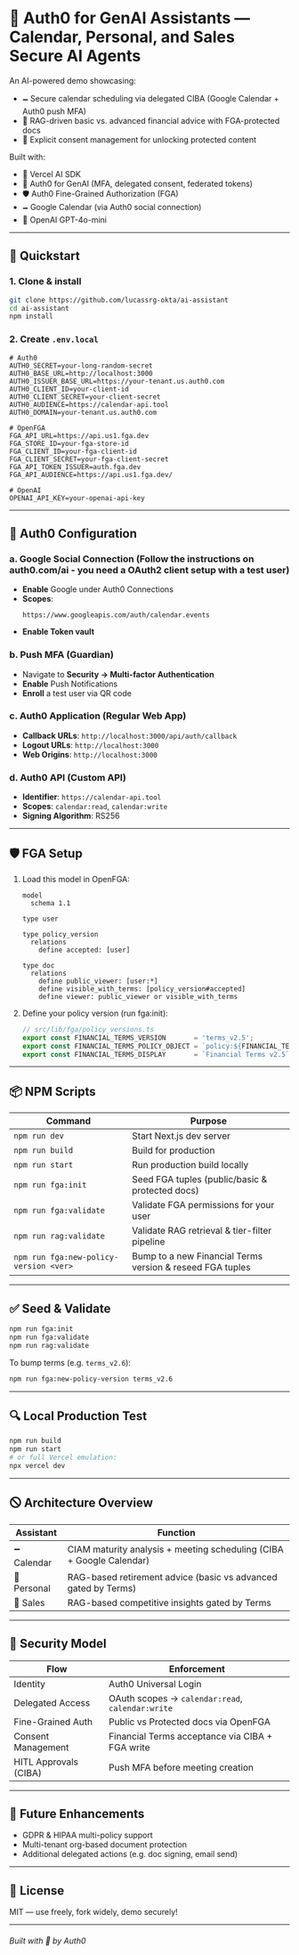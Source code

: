 # 🤖 Auth0 for GenAI Assistants — Calendar, Personal, and Sales Secure AI Agents

An AI-powered demo showcasing:

- 🗕️ Secure calendar scheduling via delegated CIBA (Google Calendar + Auth0 push MFA)  
- 🧠 RAG-driven basic vs. advanced financial advice with FGA-protected docs  
- 🔐 Explicit consent management for unlocking protected content  

Built with:  
- 🧠 Vercel AI SDK  
- 🔐 Auth0 for GenAI (MFA, delegated consent, federated tokens)  
- 🛡️ Auth0 Fine-Grained Authorization (FGA)  
- 🗕️ Google Calendar (via Auth0 social connection)  
- 🤖 OpenAI GPT-4o-mini  

---

## 🚀 Quickstart

### 1. Clone & install

```bash
git clone https://github.com/lucassrg-okta/ai-assistant
cd ai-assistant
npm install
```

### 2. Create `.env.local`

```env
# Auth0
AUTH0_SECRET=your-long-random-secret
AUTH0_BASE_URL=http://localhost:3000
AUTH0_ISSUER_BASE_URL=https://your-tenant.us.auth0.com
AUTH0_CLIENT_ID=your-client-id
AUTH0_CLIENT_SECRET=your-client-secret
AUTH0_AUDIENCE=https://calendar-api.tool
AUTH0_DOMAIN=your-tenant.us.auth0.com

# OpenFGA
FGA_API_URL=https://api.us1.fga.dev
FGA_STORE_ID=your-fga-store-id
FGA_CLIENT_ID=your-fga-client-id
FGA_CLIENT_SECRET=your-fga-client-secret
FGA_API_TOKEN_ISSUER=auth.fga.dev
FGA_API_AUDIENCE=https://api.us1.fga.dev/

# OpenAI
OPENAI_API_KEY=your-openai-api-key
``` 

---

## 🔧 Auth0 Configuration

### a. Google Social Connection  (Follow the instructions on auth0.com/ai - you need a OAuth2 client setup with a test user)
- **Enable** Google under Auth0 Connections  
- **Scopes**:  
  ```
  https://www.googleapis.com/auth/calendar.events
  ```  
- **Enable Token vault**  


### b. Push MFA (Guardian)  
- Navigate to **Security → Multi-factor Authentication**  
- **Enable** Push Notifications  
- **Enroll** a test user via QR code  

### c. Auth0 Application (Regular Web App)  
- **Callback URLs**: `http://localhost:3000/api/auth/callback`  
- **Logout URLs**: `http://localhost:3000`  
- **Web Origins**: `http://localhost:3000`  

### d. Auth0 API (Custom API)  
- **Identifier**: `https://calendar-api.tool`  
- **Scopes**: `calendar:read`, `calendar:write`  
- **Signing Algorithm**: RS256  

---

## 🛡️ FGA Setup

1. Load this model in OpenFGA:

    ```fga
    model
      schema 1.1

    type user

    type policy_version
      relations
        define accepted: [user]

    type doc
      relations
        define public_viewer: [user:*]
        define visible_with_terms: [policy_version#accepted]
        define viewer: public_viewer or visible_with_terms
    ```

2. Define your policy version (run fga:init):

    ```ts
    // src/lib/fga/policy_versions.ts
    export const FINANCIAL_TERMS_VERSION       = 'terms_v2.5';
    export const FINANCIAL_TERMS_POLICY_OBJECT = `policy:${FINANCIAL_TERMS_VERSION}#accepted`;
    export const FINANCIAL_TERMS_DISPLAY       = `Financial Terms v2.5`;
    ```

---

## 📦 NPM Scripts

| Command                                | Purpose                                                        |
|----------------------------------------|----------------------------------------------------------------|
| `npm run dev`                          | Start Next.js dev server                                       |
| `npm run build`                        | Build for production                                           |
| `npm run start`                        | Run production build locally                                   |
| `npm run fga:init`                     | Seed FGA tuples (public/basic & protected docs)                |
| `npm run fga:validate`                 | Validate FGA permissions for your user                         |
| `npm run rag:validate`                 | Validate RAG retrieval & tier-filter pipeline                  |
| `npm run fga:new-policy-version <ver>` | Bump to a new Financial Terms version & reseed FGA tuples      |

---

## ✅ Seed & Validate

```bash
npm run fga:init
npm run fga:validate
npm run rag:validate
```

To bump terms (e.g. `terms_v2.6`):

```bash
npm run fga:new-policy-version terms_v2.6
```

---

## 🔍 Local Production Test

```bash
npm run build
npm run start
# or full Vercel emulation:
npx vercel dev
```

---

## 🛇 Architecture Overview

| Assistant          | Function                                                               |
|--------------------|------------------------------------------------------------------------|
| 🗕️ Calendar        | CIAM maturity analysis + meeting scheduling (CIBA + Google Calendar)   |
| 🧠 Personal        | RAG-based retirement advice (basic vs advanced gated by Terms)         |
| 💼 Sales           | RAG-based competitive insights gated by Terms                          |

---

## 🔐 Security Model

| Flow                  | Enforcement                                          |
|-----------------------|------------------------------------------------------|
| Identity              | Auth0 Universal Login                                |
| Delegated Access      | OAuth scopes → `calendar:read`, `calendar:write`     |
| Fine-Grained Auth     | Public vs Protected docs via OpenFGA                 |
| Consent Management    | Financial Terms acceptance via CIBA + FGA write      |
| HITL Approvals (CIBA) | Push MFA before meeting creation                     |

---

## 🌟 Future Enhancements

- GDPR & HIPAA multi-policy support  
- Multi-tenant org-based document protection  
- Additional delegated actions (e.g. doc signing, email send)  

---

## 📄 License

MIT — use freely, fork widely, demo securely!  

---

###### Built with 💙 by Auth0
